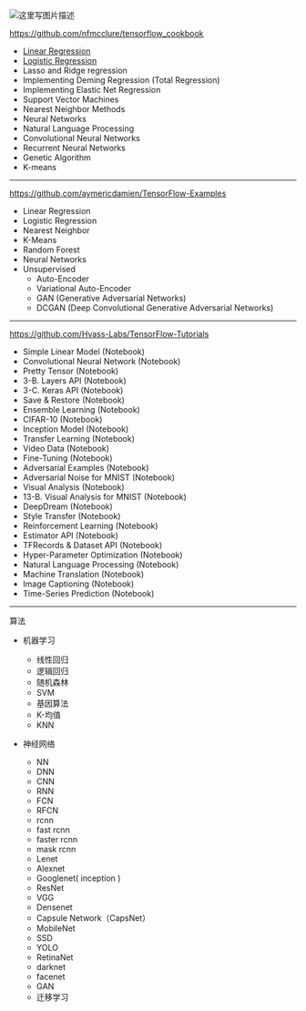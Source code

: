 
![这里写图片描述](https://tensorflow.google.cn/images/tensorflow_programming_environment.png)

https://github.com/nfmcclure/tensorflow_cookbook

- [Linear Regression](https://github.com/nfmcclure/tensorflow_cookbook#ch-3-linear-regression)
- [Logistic Regression](https://github.com/nfmcclure/tensorflow_cookbook#ch-3-linear-regression)
- Lasso and Ridge regression
- Implementing Deming Regression (Total Regression)
- Implementing Elastic Net Regression
- Support Vector Machines
- Nearest Neighbor Methods
- Neural Networks
- Natural Language Processing
- Convolutional Neural Networks
- Recurrent Neural Networks
- Genetic Algorithm
- K-means

---

https://github.com/aymericdamien/TensorFlow-Examples

- Linear Regression
- Logistic Regression
- Nearest Neighbor 
- K-Means
- Random Forest
- Neural Networks
- Unsupervised
	- Auto-Encoder
	- Variational Auto-Encoder
	- GAN (Generative Adversarial Networks)
	- DCGAN (Deep Convolutional Generative Adversarial Networks)

---
https://github.com/Hvass-Labs/TensorFlow-Tutorials


- Simple Linear Model (Notebook)
- Convolutional Neural Network (Notebook)
- Pretty Tensor (Notebook)
- 3-B. Layers API (Notebook)
- 3-C. Keras API (Notebook)
- Save & Restore (Notebook)
- Ensemble Learning (Notebook)
- CIFAR-10 (Notebook)
- Inception Model (Notebook)
- Transfer Learning (Notebook)
- Video Data (Notebook)
- Fine-Tuning (Notebook)
- Adversarial Examples (Notebook)
- Adversarial Noise for MNIST (Notebook)
- Visual Analysis (Notebook)
- 13-B. Visual Analysis for MNIST (Notebook)
- DeepDream (Notebook)
- Style Transfer (Notebook)
- Reinforcement Learning (Notebook)
- Estimator API (Notebook)
- TFRecords & Dataset API (Notebook)
- Hyper-Parameter Optimization (Notebook)
- Natural Language Processing (Notebook)
- Machine Translation (Notebook)
- Image Captioning (Notebook)
- Time-Series Prediction (Notebook)

---

算法

- 机器学习
	- 线性回归
	- 逻辑回归
	- 随机森林
	- SVM
	- 基因算法
	- K-均值
	- KNN

- 神经网络
	- NN
	- DNN
	- CNN
	- RNN
	- FCN
	- RFCN
	- rcnn
	- fast rcnn
	- faster rcnn
	- mask rcnn
	- Lenet
	- Alexnet
	- Googlenet( inception )
	- ResNet
	- VGG
	- Densenet
	- Capsule Network（CapsNet）
	- MobileNet
	- SSD
	- YOLO
	- RetinaNet
	- darknet
	- facenet
	- GAN
	- 迁移学习
